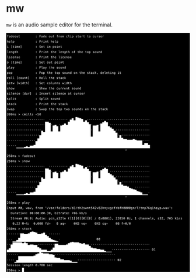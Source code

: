 # mw

`mw` is an audio sample editor for the terminal.

![Screenshot of an editing session](docs/mw.png)
